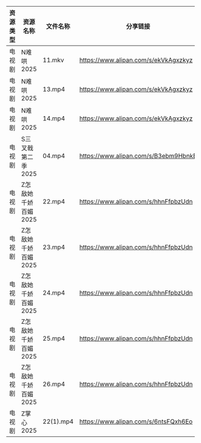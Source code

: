 | 资源类型 | 资源名称         | 文件名称      | 分享链接                                 | 更新时间                |
| ---- | ------------ | --------- | ------------------------------------ | ------------------- |
| 电视剧  | N难哄2025      | 11.mkv    | https://www.alipan.com/s/ekVkAgxzkyz | 2025-02-24 12:06:30 |
| 电视剧  | N难哄2025      | 13.mp4    | https://www.alipan.com/s/ekVkAgxzkyz | 2025-02-24 14:06:30 |
| 电视剧  | N难哄2025      | 14.mp4    | https://www.alipan.com/s/ekVkAgxzkyz | 2025-02-24 14:06:29 |
| 电视剧  | S三叉戟第二季2025  | 04.mp4    | https://www.alipan.com/s/B3ebm9HbnkE | 2025-02-24 07:54:05 |
| 电视剧  | Z怎敌她千娇百媚2025 | 22.mp4    | https://www.alipan.com/s/hhnFfpbzUdn | 2025-02-24 10:07:31 |
| 电视剧  | Z怎敌她千娇百媚2025 | 23.mp4    | https://www.alipan.com/s/hhnFfpbzUdn | 2025-02-24 10:07:31 |
| 电视剧  | Z怎敌她千娇百媚2025 | 24.mp4    | https://www.alipan.com/s/hhnFfpbzUdn | 2025-02-24 10:07:31 |
| 电视剧  | Z怎敌她千娇百媚2025 | 25.mp4    | https://www.alipan.com/s/hhnFfpbzUdn | 2025-02-24 10:07:31 |
| 电视剧  | Z怎敌她千娇百媚2025 | 26.mp4    | https://www.alipan.com/s/hhnFfpbzUdn | 2025-02-24 10:07:31 |
| 电视剧  | Z掌心2025      | 22(1).mp4 | https://www.alipan.com/s/6ntsFQxh6Eo | 2025-02-24 12:07:31 |
